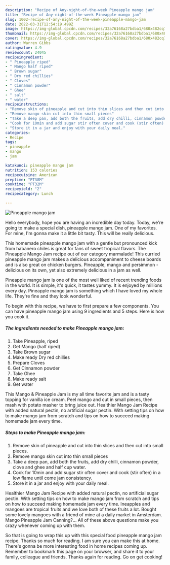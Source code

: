 ```yaml
---
description: "Recipe of Any-night-of-the-week Pineapple mango jam"
title: "Recipe of Any-night-of-the-week Pineapple mango jam"
slug: 1002-recipe-of-any-night-of-the-week-pineapple-mango-jam
date: 2022-03-31T12:54:19.499Z
image: https://img-global.cpcdn.com/recipes/32a76168a27bdba1/680x482cq70/pineapple-mango-jam-recipe-main-photo.jpg
thumbnail: https://img-global.cpcdn.com/recipes/32a76168a27bdba1/680x482cq70/pineapple-mango-jam-recipe-main-photo.jpg
cover: https://img-global.cpcdn.com/recipes/32a76168a27bdba1/680x482cq70/pineapple-mango-jam-recipe-main-photo.jpg
author: Warren Gibbs
ratingvalue: 4.9
reviewcount: 24045
recipeingredient:
- " Pineapple riped"
- " Mango half riped"
- " Brown sugar"
- " Dry red chillies"
- " Cloves"
- " Cinnamon powder"
- " Ghee"
- " salt"
- " water"
recipeinstructions:
- "Remove skin of pineapple and cut into thin slices and then cut into small pieces."
- "Remove mango skin cut into thin small pieces"
- "Take a deep pan, add both the fruits, add dry chilli, cinnamon powder, clove and ghee and half cup water."
- "Cook for 10min and add sugar stir often cover and cook (stir often) in a low flame until come jam consistency."
- "Store it in a jar and enjoy with your daily meal."
categories:
- Recipe
tags:
- pineapple
- mango
- jam

katakunci: pineapple mango jam 
nutrition: 153 calories
recipecuisine: American
preptime: "PT38M"
cooktime: "PT32M"
recipeyield: "2"
recipecategory: Lunch

---
```



![Pineapple mango jam](https://img-global.cpcdn.com/recipes/32a76168a27bdba1/680x482cq70/pineapple-mango-jam-recipe-main-photo.jpg)

Hello everybody, hope you are having an incredible day today. Today, we're going to make a special dish, pineapple mango jam. One of my favorites. For mine, I'm gonna make it a little bit tasty. This will be really delicious.

This homemade pineapple mango jam with a gentle but pronounced kick from habanero chiles is great for fans of sweet tropical flavors. The Pineapple Mango Jam recipe out of our category marmalade! This curried pineapple mango jam makes a delicious accompaniment to cheese boards and is also great on chicken burgers. Pineapple, mango and persimmon - delicious on its own, yet also extremely delicious in a jam as well.

Pineapple mango jam is one of the most well liked of recent trending foods in the world. It is simple, it's quick, it tastes yummy. It is enjoyed by millions every day. Pineapple mango jam is something which I have loved my whole life. They're fine and they look wonderful.


To begin with this recipe, we have to first prepare a few components. You can have pineapple mango jam using 9 ingredients and 5 steps. Here is how you cook it.

<!--inarticleads1-->

##### The ingredients needed to make Pineapple mango jam:

1. Take  Pineapple, riped
1. Get  Mango (half riped)
1. Take  Brown sugar
1. Make ready  Dry red chillies
1. Prepare  Cloves
1. Get  Cinnamon powder
1. Take  Ghee
1. Make ready  salt
1. Get  water


This Mango &amp; Pineapple Jam is my all time favorite jam and is a tasty topping for vanilla ice cream. Peel mango and cut in small pieces, then mash with potato masher to bring juice out. Healthier Mango Jam Recipe with added natural pectin, no artificial sugar pectin. With setting tips on how to make mango jam from scratch and tips on how to succeed making homemade jam every time. 

<!--inarticleads2-->

##### Steps to make Pineapple mango jam:

1. Remove skin of pineapple and cut into thin slices and then cut into small pieces.
1. Remove mango skin cut into thin small pieces
1. Take a deep pan, add both the fruits, add dry chilli, cinnamon powder, clove and ghee and half cup water.
1. Cook for 10min and add sugar stir often cover and cook (stir often) in a low flame until come jam consistency.
1. Store it in a jar and enjoy with your daily meal.


Healthier Mango Jam Recipe with added natural pectin, no artificial sugar pectin. With setting tips on how to make mango jam from scratch and tips on how to succeed making homemade jam every time. Ineapples and mangoes are tropical fruits and we love both of these fruits a lot. Bought some lovely mangoes with a friend of mine at a daily market in Amsterdam. Mango Pineapple Jam Canning?… All of these above questions make you crazy whenever coming up with them. 

So that is going to wrap this up with this special food pineapple mango jam recipe. Thanks so much for reading. I am sure you can make this at home. There's gonna be more interesting food in home recipes coming up. Remember to bookmark this page on your browser, and share it to your family, colleague and friends. Thanks again for reading. Go on get cooking!
